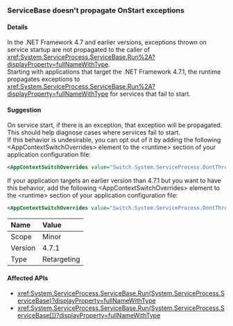 ### ServiceBase doesn't propagate OnStart exceptions

#### Details

In the .NET Framework 4.7 and earlier versions, exceptions thrown on service startup are not propagated to the caller of <xref:System.ServiceProcess.ServiceBase.Run%2A?displayProperty=fullNameWithType>.<br/>Starting with applications that target the .NET Framework 4.7.1, the runtime propagates exceptions to <xref:System.ServiceProcess.ServiceBase.Run%2A?displayProperty=fullNameWithType> for services that fail to start.

#### Suggestion

On service start, if there is an exception, that exception will be propagated. This should help diagnose cases where services fail to start. <br/>If this behavior is undesirable, you can opt out of it by adding the following &lt;AppContextSwitchOverrides&gt; element to the &lt;runtime&gt; section of your application configuration file:

```xml
<AppContextSwitchOverrides value="Switch.System.ServiceProcess.DontThrowExceptionsOnStart=true" />
```

If your application targets an earlier version than 4.7.1 but you want to have this behavior, add the following &lt;AppContextSwitchOverrides&gt; element to the &lt;runtime&gt; section of your application configuration file:

```xml
<AppContextSwitchOverrides value="Switch.System.ServiceProcess.DontThrowExceptionsOnStart=false" />
```

| Name    | Value       |
|:--------|:------------|
| Scope   | Minor       |
| Version | 4.7.1       |
| Type    | Retargeting |

#### Affected APIs

- <xref:System.ServiceProcess.ServiceBase.Run(System.ServiceProcess.ServiceBase)?displayProperty=fullNameWithType>
- <xref:System.ServiceProcess.ServiceBase.Run(System.ServiceProcess.ServiceBase[])?displayProperty=fullNameWithType>
